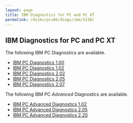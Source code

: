 ```yaml
---
layout: page
title: IBM Diagnostics for PC and PC XT
permalink: /disks/pcx86/diags/ibm/5150/
---
```


IBM Diagnostics for PC and PC XT
--------------------------------

The following IBM PC Diagnostics are available.

* [IBM PC Diagnostics 1.00](1.00/)
* [IBM PC Diagnostics 1.02](1.02/)
* [IBM PC Diagnostics 2.02](2.02/)
* [IBM PC Diagnostics 2.05](2.05/)
* [IBM PC Diagnostics 2.07](2.07/)

The following IBM PC *Advanced* Diagnostics are available.

* [IBM PC Advanced Diagnostics 1.02](1.02a/)
* [IBM PC Advanced Diagnostics 2.05](2.05a/)
* [IBM PC Advanced Diagnostics 2.20](2.20a/)
